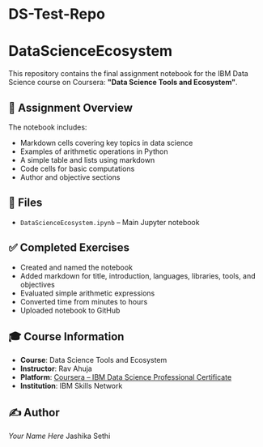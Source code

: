 # DS-Test-Repo
# DataScienceEcosystem

This repository contains the final assignment notebook for the IBM Data Science course on Coursera: **"Data Science Tools and Ecosystem"**.

## 📄 Assignment Overview

The notebook includes:
- Markdown cells covering key topics in data science
- Examples of arithmetic operations in Python
- A simple table and lists using markdown
- Code cells for basic computations
- Author and objective sections

## 📁 Files

- `DataScienceEcosystem.ipynb` – Main Jupyter notebook

## ✅ Completed Exercises

- Created and named the notebook
- Added markdown for title, introduction, languages, libraries, tools, and objectives
- Evaluated simple arithmetic expressions
- Converted time from minutes to hours
- Uploaded notebook to GitHub

## 🎓 Course Information

- **Course**: Data Science Tools and Ecosystem  
- **Instructor**: Rav Ahuja  
- **Platform**: [Coursera – IBM Data Science Professional Certificate](https://www.coursera.org/professional-certificates/ibm-data-science)  
- **Institution**: IBM Skills Network

## ✍️ Author

*Your Name Here*
Jashika Sethi
